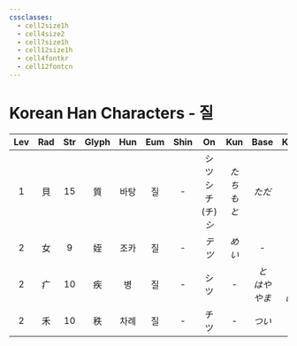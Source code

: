```yaml
---
cssclasses:
  - cell2size1h
  - cell4size2
  - cell7size1h
  - cell12size1h
  - cell4fontkr
  - cell12fontcn
---
```


# Korean Han Characters - 질

| Lev | Rad | Str | Glyph | Hun | Eum | Shin |           On           |    Kun     |      Base       |      Kana      | Simp |     Man      | Can  | Viet |
| :-: | :-: | :-: | :---: | :-: | :-: | :--: | :--------------------: | :--------: | :-------------: | :------------: | :--: | :----------: | :--: | :--: |
|  1  |  貝  | 15  |   質   | 바탕  |  질  |  -   | シツ<br>シチ<br>(チ)<br>*シ* | *たち<br>もと* |      *ただ*       |      *す*       |  质   | zhì<br>*zhí* | zat1 | chất |
|  2  |  女  |  9  |   姪   | 조카  |  질  |  -   |          *テツ*          |    *めい*    |        -        |       -        |  侄   |     zhí      | zat6 | đẹt  |
|  2  |  疒  | 10  |   疾   |  병  |  질  |  -   |           シツ           |     -      | *と<br>はや<br>やま* | *く<br>い<br>しい* |  -   |      jí      | zat6 | tật  |
|  2  |  禾  | 10  |   秩   | 차례  |  질  |  -   |           チツ           |     -      |      *つい*       |      *で*       |  -   |     zhì      | dit6 | trật |
